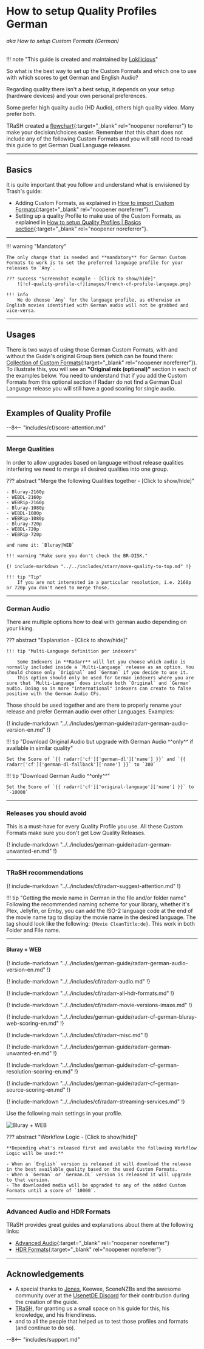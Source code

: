 # How to setup Quality Profiles German

*aka How to setup Custom Formats (German)*<br><br>

!!! note "This guide is created and maintained by [Lokilicious](https://github.com/Lokilicious)"

So what is the best way to set up the Custom Formats and which one to use with which scores to get German and English Audio?

Regarding quality there isn't a best setup, it depends on your setup (hardware devices) and your own personal preferences.

Some prefer high quality audio (HD Audio), others high quality video. Many prefer both.

TRaSH created a [flowchart](/Radarr/Radarr-setup-custom-formats/#which-quality-profile-should-you-choose){:target="_blank" rel="noopener noreferrer"} to make your decision/choices easier. Remember that this chart does not include any of the following Custom Formats and you will still need to read this guide to get German Dual Language releases.

------

## Basics

It is quite important that you follow and understand what is envisioned by Trash's guide:

- Adding Custom Formats, as explained in [How to import Custom Formats](/Radarr/Radarr-import-custom-formats/){:target="_blank" rel="noopener noreferrer"}.
- Setting up a quality Profile to make use of the Custom Formats, as explained in [How to setup Quality Profiles | Basics section](/Radarr/radarr-setup-quality-profiles/#basics){:target="_blank" rel="noopener noreferrer"}.

------

!!! warning "Mandatory"

    The only change that is needed and **mandatory** for German Custom Formats to work is to set the preferred language profile for your releases to `Any`.

    ??? success "Screenshot example - [Click to show/hide]"
        ![!cf-quality-profile-cf](images/french-cf-profile-language.png)

    !!! info
        We do choose `Any` for the language profile, as otherwise an English movies identified with German audio will not be grabbed and vice-versa.

------

## Usages

There is two ways of using those German Custom Formats, with and without the Guide's original Group tiers (which can be found there: [Collection of Custom Formats](/Radarr/Radarr-collection-of-custom-formats/){:target="_blank" rel="noopener noreferrer"}).
To illustrate this, you will see an **"Original mix (optional)"** section in each of the examples below. You need to understand that if you add the Custom Formats from this optional section if Radarr do not find a German Dual Language release you will still have a good scoring for single audio.

------

## Examples of Quality Profile

--8<-- "includes/cf/score-attention.md"

------

### Merge Qualities

In order to allow upgrades based on language without release qualities interfering we need to merge all desired qualities into one group.

??? abstract "Merge the following Qualities together - [Click to show/hide]"

    - Bluray-2160p
    - WEBDL-2160p
    - WEBRip-2160p
    - Bluray-1080p
    - WEBDL-1080p
    - WEBRip-1080p
    - Bluray-720p
    - WEBDL-720p
    - WEBRip-720p

    and name it: `Bluray|WEB`

    !!! warning "Make sure you don't check the BR-DISK."

    {! include-markdown "../../includes/starr/move-quality-to-top.md" !}

    !!! tip "Tip"
        If you are not interested in a particular resolution, i.e. 2160p or 720p you don't need to merge those.

------

### German Audio

There are multiple options how to deal with german audio depending on your liking.

??? abstract "Explanation - [Click to show/hide]"

    !!! tip "Multi-Language definition per indexers"

        Some Indexers in **Radarr** will let you choose which audio is normally included inside a `Multi-Language` release as an option. You should choose only `Original` and `German` if you decide to use it.
        This option should only be used for German indexers where you are sure that `Multi-Language` does include both `Original` and `German` audio. Doing so in more "international" indexers can create to false positive with the German Audio CFs.

Those should be used together and are there to properly rename your release and prefer German audio over other Languages. Examples:

{! include-markdown "../../includes/german-guide/radarr-german-audio-version-en.md" !}

!!! tip "Download Original Audio but upgrade with German Audio ^^only^^ if available in similar quality"

    Set the Score of `{{ radarr['cf']['german-dl']['name'] }}` and `{{ radarr['cf']['german-dl-fallback']['name'] }}` to `300`

!!! tip "Download German Audio ^^only^^"

    Set the Score of `{{ radarr['cf']['original-language']['name'] }}` to `-10000`

------

### Releases you should avoid

This is a must-have for every Quality Profile you use. All these Custom Formats make sure you don't get Low Quality Releases.

{! include-markdown "../../includes/german-guide/radarr-german-unwanted-en.md" !}

------

### TRaSH recommendations

{! include-markdown "../../includes/cf/radarr-suggest-attention.md" !}

!!! tip "Getting the movie name in German in the file and/or folder name"
    Following the recommended naming scheme for your library, whether it's Plex, Jellyfin, or Emby, you can add the ISO-2 language code at the end of the movie name tag to display the movie name in the desired language.
    The tag should look like the following: `{Movie CleanTitle:de}`. This work in both Folder and File name.

------

#### Bluray + WEB

{! include-markdown "../../includes/german-guide/radarr-german-audio-version-en.md" !}

{! include-markdown "../../includes/cf/radarr-audio.md" !}

{! include-markdown "../../includes/cf/radarr-all-hdr-formats.md" !}

{! include-markdown "../../includes/cf/radarr-movie-versions-imaxe.md" !}

{! include-markdown "../../includes/german-guide/radarr-cf-german-bluray-web-scoring-en.md" !}

{! include-markdown "../../includes/cf/radarr-misc.md" !}

{! include-markdown "../../includes/german-guide/radarr-german-unwanted-en.md" !}

{! include-markdown "../../includes/german-guide/radarr-cf-german-resolution-scoring-en.md" !}

{! include-markdown "../../includes/german-guide/radarr-cf-german-source-scoring-en.md" !}

{! include-markdown "../../includes/cf/radarr-streaming-services.md" !}

Use the following main settings in your profile.

![Bluray + WEB](images/german-qp-bluray-webdl.png)

??? abstract "Workflow Logic - [Click to show/hide]"

    **Depending what's released first and available the following Workflow Logic will be used:**

    - When an `English` version is released it will download the release in the best available quality based on the used Custom Formats.
    - When a `German` or `German.DL` version is released it will upgrade to that version.
    - The downloaded media will be upgraded to any of the added Custom Formats until a score of `10000`.

------

### Advanced Audio and HDR Formats

TRaSH provides great guides and explanations about them at the following links:

- [Advanced Audio](/Radarr/radarr-setup-quality-profiles/#advanced-audio){:target="_blank" rel="noopener noreferrer"}
- [HDR Formats](/Radarr/radarr-setup-quality-profiles/#hdr-formats){:target="_blank" rel="noopener noreferrer"}

------

## Acknowledgements

- A special thanks to [Jones](https://github.com/PCJones), Keewee, SceneNZBs and the awesome community over at the [UsenetDE Discord](https://discord.gg/NBrHshesU9) for their contribution during the creation of the guide.
- [TRaSH](https://trash-guides.info/), for granting us a small space on his guide for this, his knowledge, and his friendliness.
- and to all the people that helped us to test those profiles and formats (and continue to do so).

--8<-- "includes/support.md"
